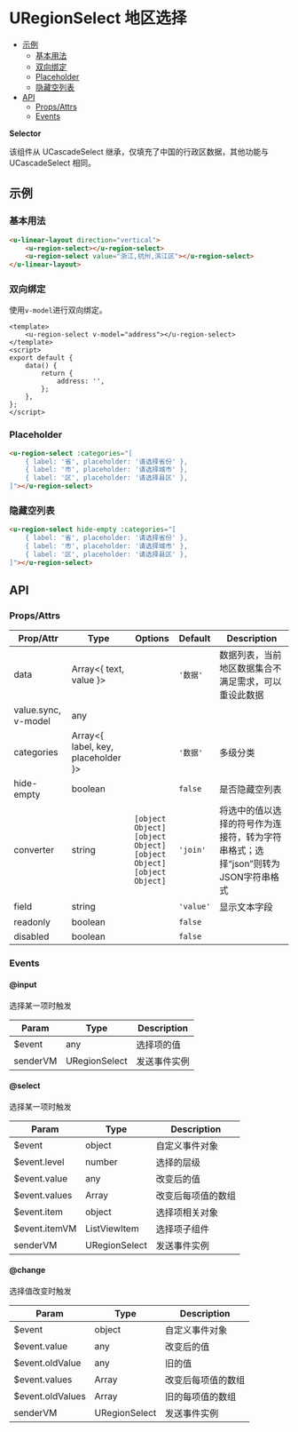 <!-- 该 README.md 根据 api.yaml 和 docs/*.md 自动生成，为了方便在 GitHub 和 NPM 上查阅。如需修改，请查看源文件 -->

# URegionSelect 地区选择

- [示例](#示例)
    - [基本用法](#基本用法)
    - [双向绑定](#双向绑定)
    - [Placeholder](#placeholder)
    - [隐藏空列表](#隐藏空列表)
- [API]()
    - [Props/Attrs](#propsattrs)
    - [Events](#events)

**Selector**

该组件从 UCascadeSelect 继承，仅填充了中国的行政区数据，其他功能与 UCascadeSelect 相同。

## 示例
### 基本用法

``` html
<u-linear-layout direction="vertical">
    <u-region-select></u-region-select>
    <u-region-select value="浙江,杭州,滨江区"></u-region-select>
</u-linear-layout>
```

### 双向绑定

使用`v-model`进行双向绑定。

```vue
<template>
    <u-region-select v-model="address"></u-region-select>
</template>
<script>
export default {
    data() {
        return {
            address: '',
        };
    },
};
</script>
```

### Placeholder

``` html
<u-region-select :categories="[
    { label: '省', placeholder: '请选择省份' },
    { label: '市', placeholder: '请选择城市' },
    { label: '区', placeholder: '请选择县区' },
]"></u-region-select>
```

### 隐藏空列表

``` html
<u-region-select hide-empty :categories="[
    { label: '省', placeholder: '请选择省份' },
    { label: '市', placeholder: '请选择城市' },
    { label: '区', placeholder: '请选择县区' },
]"></u-region-select>
```

## API
### Props/Attrs

| Prop/Attr | Type | Options | Default | Description |
| --------- | ---- | ------- | ------- | ----------- |
| data | Array\<{ text, value }\> |  | `'数据'` | 数据列表，当前地区数据集合不满足需求，可以重设此数据 |
| value.sync, v-model | any |  |  |  |
| categories | Array\<{ label, key, placeholder }\> |  | `'数据'` | 多级分类 |
| hide-empty | boolean |  | `false` | 是否隐藏空列表 |
| converter | string | `[object Object]`<br/>`[object Object]`<br/>`[object Object]`<br/>`[object Object]` | `'join'` | 将选中的值以选择的符号作为连接符，转为字符串格式；选择“json”则转为JSON字符串格式 |
| field | string |  | `'value'` | 显示文本字段 |
| readonly | boolean |  | `false` |  |
| disabled | boolean |  | `false` |  |

### Events

#### @input

选择某一项时触发

| Param | Type | Description |
| ----- | ---- | ----------- |
| $event | any | 选择项的值 |
| senderVM | URegionSelect | 发送事件实例 |

#### @select

选择某一项时触发

| Param | Type | Description |
| ----- | ---- | ----------- |
| $event | object | 自定义事件对象 |
| $event.level | number | 选择的层级 |
| $event.value | any | 改变后的值 |
| $event.values | Array | 改变后每项值的数组 |
| $event.item | object | 选择项相关对象 |
| $event.itemVM | ListViewItem | 选择项子组件 |
| senderVM | URegionSelect | 发送事件实例 |

#### @change

选择值改变时触发

| Param | Type | Description |
| ----- | ---- | ----------- |
| $event | object | 自定义事件对象 |
| $event.value | any | 改变后的值 |
| $event.oldValue | any | 旧的值 |
| $event.values | Array | 改变后每项值的数组 |
| $event.oldValues | Array | 旧的每项值的数组 |
| senderVM | URegionSelect | 发送事件实例 |

